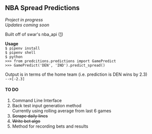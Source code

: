 ## NBA Spread Predictions 

*Project in progress*   
*Updates coming soon*   

Built off of swar's nba_api ([1])


**Usage**  
`$ pipenv install`   
`$ pipenv shell`   
`$ python`   
`>>> from predcitions.predictions import GamePredict`   
`>>> GamePredict('DEN', 'IND').predict_spread()`   

Output is in terms of the home team (i.e. prediction is DEN wins by 2.3)   
`-->[-2.3]`   


#### **TO DO**
1. Command Line Interface
2. Back test input generation method   
    Currently using rolling average from last 6 games
3. ~~Scrape daily lines~~
4. ~~Write bet algo~~
5. Method for recording bets and results  

    

[1]: https://github.com/swar/nba_api